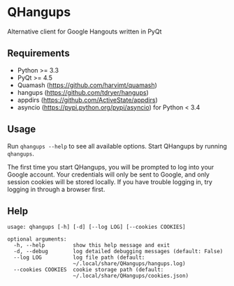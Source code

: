QHangups
========

Alternative client for Google Hangouts written in PyQt

Requirements
------------

- Python >= 3.3
- PyQt >= 4.5
- Quamash (https://github.com/harvimt/quamash)
- hangups (https://github.com/tdryer/hangups)
- appdirs (https://github.com/ActiveState/appdirs)
- asyncio (https://pypi.python.org/pypi/asyncio) for Python < 3.4

Usage
-----

Run `qhangups --help` to see all available options.
Start QHangups by running `qhangups`.

The first time you start QHangups, you will be prompted to log into your
Google account. Your credentials will only be sent to Google, and only
session cookies will be stored locally. If you have trouble logging in,
try logging in through a browser first.

Help
----

    usage: qhangups [-h] [-d] [--log LOG] [--cookies COOKIES]
    
    optional arguments:
      -h, --help         show this help message and exit
      -d, --debug        log detailed debugging messages (default: False)
      --log LOG          log file path (default:
                         ~/.local/share/QHangups/hangups.log)
      --cookies COOKIES  cookie storage path (default:
                         ~/.local/share/QHangups/cookies.json)
